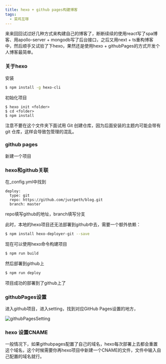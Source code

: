 ```yaml
---
title: hexo + github pages构建博客
tags:
  - 菜鸡互啄
---
```


来来回回试过好几种方式来构建自己的博客了，断断续续的使用react写了spa博客、用apollo-server + mongodb写了后台接口，之后又用next + ts重构博客中，然后顺手又试验了下hexo，果然还是使用hexo + githubPages的方式开发个人博客最简单。

<!-- more -->

### 关于hexo

安装
```bash
$ npm install -g hexo-cli
```
初始化项目
```
$ hexo init <folder>
$ cd <folder>
$ npm install
```
注意不要在这个文件夹下面试用 Git 创建仓库，因为后面安装的主题内可能会带有 git 仓库，这样会导致包管理的混乱。

### github pages

新建一个项目

### hexo和github关联

在_config.yml中找到

```
deploy:
  type: git
  repo: https://github.com/justpeth/blog.git
  branch: master
```
repo填写github的地址，branch填写分支

此时，本地的hexo项目还无法部署到github中去，需要一个额外依赖：

```bash
$ npm install hexo-deployer-git --save
```

现在可以使用hexo命令构建项目
```bash
$ npm run build
```
然后部署到github上
```bash
$ npm run deploy
```
项目成功的部署到了github上了

### githubPages设置

进入github项目，进入setting，找到对应GitHub Pages设置的地方，

![githubPagesSetting](http://pic.justpeth.com/githubPages-setting.png)

### hexo 设置CNAME

一般情况下，如果githubpages配置了自己的域名，hexo每次部署上去都会重置这个域名，这个时候需要你再hexo项目中新建一个CNAME的文件，文件中输入自己配置的域名就行。